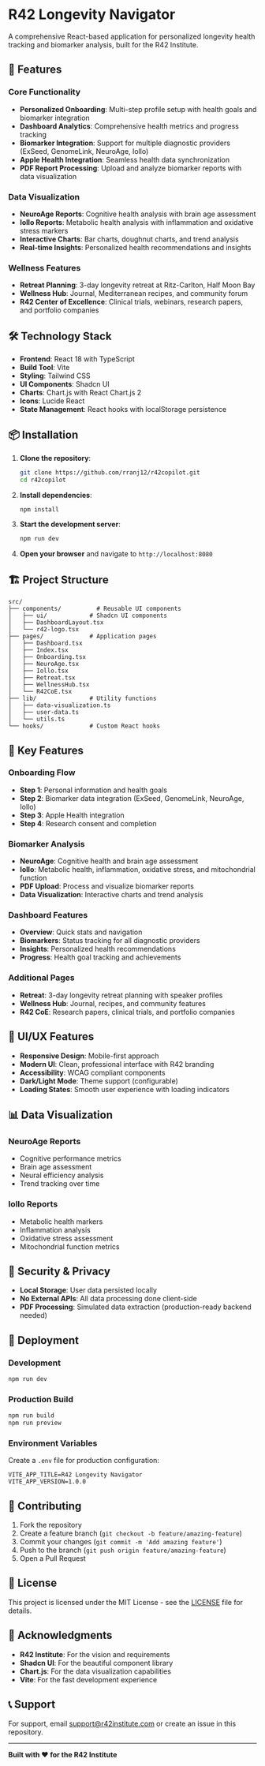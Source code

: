 # R42 Longevity Navigator

A comprehensive React-based application for personalized longevity health tracking and biomarker analysis, built for the R42 Institute.

## 🚀 Features

### Core Functionality
- **Personalized Onboarding**: Multi-step profile setup with health goals and biomarker integration
- **Dashboard Analytics**: Comprehensive health metrics and progress tracking
- **Biomarker Integration**: Support for multiple diagnostic providers (ExSeed, GenomeLink, NeuroAge, Iollo)
- **Apple Health Integration**: Seamless health data synchronization
- **PDF Report Processing**: Upload and analyze biomarker reports with data visualization

### Data Visualization
- **NeuroAge Reports**: Cognitive health analysis with brain age assessment
- **Iollo Reports**: Metabolic health analysis with inflammation and oxidative stress markers
- **Interactive Charts**: Bar charts, doughnut charts, and trend analysis
- **Real-time Insights**: Personalized health recommendations and insights

### Wellness Features
- **Retreat Planning**: 3-day longevity retreat at Ritz-Carlton, Half Moon Bay
- **Wellness Hub**: Journal, Mediterranean recipes, and community forum
- **R42 Center of Excellence**: Clinical trials, webinars, research papers, and portfolio companies

## 🛠️ Technology Stack

- **Frontend**: React 18 with TypeScript
- **Build Tool**: Vite
- **Styling**: Tailwind CSS
- **UI Components**: Shadcn UI
- **Charts**: Chart.js with React Chart.js 2
- **Icons**: Lucide React
- **State Management**: React hooks with localStorage persistence

## 📦 Installation

1. **Clone the repository**:
   ```bash
   git clone https://github.com/rranj12/r42copilot.git
   cd r42copilot
   ```

2. **Install dependencies**:
   ```bash
   npm install
   ```

3. **Start the development server**:
   ```bash
   npm run dev
   ```

4. **Open your browser** and navigate to `http://localhost:8080`

## 🏗️ Project Structure

```
src/
├── components/          # Reusable UI components
│   ├── ui/            # Shadcn UI components
│   ├── DashboardLayout.tsx
│   └── r42-logo.tsx
├── pages/             # Application pages
│   ├── Dashboard.tsx
│   ├── Index.tsx
│   ├── Onboarding.tsx
│   ├── NeuroAge.tsx
│   ├── Iollo.tsx
│   ├── Retreat.tsx
│   ├── WellnessHub.tsx
│   └── R42CoE.tsx
├── lib/               # Utility functions
│   ├── data-visualization.ts
│   ├── user-data.ts
│   └── utils.ts
└── hooks/             # Custom React hooks
```

## 🔧 Key Features

### Onboarding Flow
- **Step 1**: Personal information and health goals
- **Step 2**: Biomarker data integration (ExSeed, GenomeLink, NeuroAge, Iollo)
- **Step 3**: Apple Health integration
- **Step 4**: Research consent and completion

### Biomarker Analysis
- **NeuroAge**: Cognitive health and brain age assessment
- **Iollo**: Metabolic health, inflammation, oxidative stress, and mitochondrial function
- **PDF Upload**: Process and visualize biomarker reports
- **Data Visualization**: Interactive charts and trend analysis

### Dashboard Features
- **Overview**: Quick stats and navigation
- **Biomarkers**: Status tracking for all diagnostic providers
- **Insights**: Personalized health recommendations
- **Progress**: Health goal tracking and achievements

### Additional Pages
- **Retreat**: 3-day longevity retreat planning with speaker profiles
- **Wellness Hub**: Journal, recipes, and community features
- **R42 CoE**: Research papers, clinical trials, and portfolio companies

## 🎨 UI/UX Features

- **Responsive Design**: Mobile-first approach
- **Modern UI**: Clean, professional interface with R42 branding
- **Accessibility**: WCAG compliant components
- **Dark/Light Mode**: Theme support (configurable)
- **Loading States**: Smooth user experience with loading indicators

## 📊 Data Visualization

### NeuroAge Reports
- Cognitive performance metrics
- Brain age assessment
- Neural efficiency analysis
- Trend tracking over time

### Iollo Reports
- Metabolic health markers
- Inflammation analysis
- Oxidative stress assessment
- Mitochondrial function metrics

## 🔐 Security & Privacy

- **Local Storage**: User data persisted locally
- **No External APIs**: All data processing done client-side
- **PDF Processing**: Simulated data extraction (production-ready backend needed)

## 🚀 Deployment

### Development
```bash
npm run dev
```

### Production Build
```bash
npm run build
npm run preview
```

### Environment Variables
Create a `.env` file for production configuration:
```env
VITE_APP_TITLE=R42 Longevity Navigator
VITE_APP_VERSION=1.0.0
```

## 🤝 Contributing

1. Fork the repository
2. Create a feature branch (`git checkout -b feature/amazing-feature`)
3. Commit your changes (`git commit -m 'Add amazing feature'`)
4. Push to the branch (`git push origin feature/amazing-feature`)
5. Open a Pull Request

## 📝 License

This project is licensed under the MIT License - see the [LICENSE](LICENSE) file for details.

## 🙏 Acknowledgments

- **R42 Institute**: For the vision and requirements
- **Shadcn UI**: For the beautiful component library
- **Chart.js**: For the data visualization capabilities
- **Vite**: For the fast development experience

## 📞 Support

For support, email support@r42institute.com or create an issue in this repository.

---

**Built with ❤️ for the R42 Institute**
